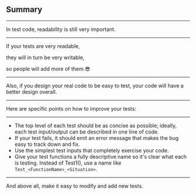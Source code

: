 <!-- classes: title -->

## Summary

---

In test code, readability is still very important.

<!-- note
テストコードでも読みやすさは大事だね
-->
---

If your tests are very readable,

they will in turn be very writable,

so people will add more of them.😎

<!-- note
テストが読みやすい=テストが書きやすい=みんな書く
-->
---

Also, if you design your real code to be easy to test, your code will have a better design overall.

<!-- note
プロダクトコードがテストしやすい設計だとしたら、全体的に良い設計でしょうね
-->
---

Here are specific points on how to improve your tests:

---

* The top level of each test should be as concise as possible; ideally, each test input/output can be described in one line of code.
* If your test fails, it should emit an error message that makes the bug easy to track down and fix.
* Use the simplest test inputs that completely exercise your code.
* Give your test functions a fully descriptive name so it's clear what each is testing. Instead of Test1(), use a name like `Test_<FunctionName>_<Situation>`.

<!-- note
テストのトップレベルはできるだけ簡潔に、できれば入出力はコード一行で
テストが失敗したらバグの発見や修正しやすいエラーメッセージ出せ
テストに有効な最も単純な値つかえ
説明的な名前つけましょうね
-->

---

And above all, make it easy to modify and add new tests.
